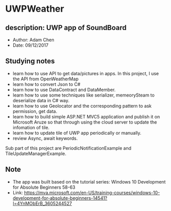 # UWPWeather
## description: UWP app of SoundBoard
- Author: Adam Chen
- Date: 09/12/2017

## Studying notes
- learn how to use API to get data/pictures in apps. In this project, I use the API from OpenWeatherMap
- learn how to convert Json to C#
- learn how to use DataContract and DataMember.
- learn how to use some techniques like serializer, memeorySteam to deserialize data in C# way.
- learn how to use Geolocator and the corresponding pattern to ask permission, get data.
- learn how to build simple ASP.NET MVC5 application and publish it on Microsoft Aruze so that through using the cloud server to update the infomation of tile.
- learn how to update tile of UWP app periodically or manually.
- review Async, await keywords.


Sub part of this project are PeriodicNotificationExample and TileUpdateManagerExample.

## Note
-  The app was built based on the tutorial series: Windows 10 Development for Absolute Beginners 58-63
- Link: https://mva.microsoft.com/en-US/training-courses/windows-10-development-for-absolute-beginners-14541?l=4YnMObErB_3605244527
